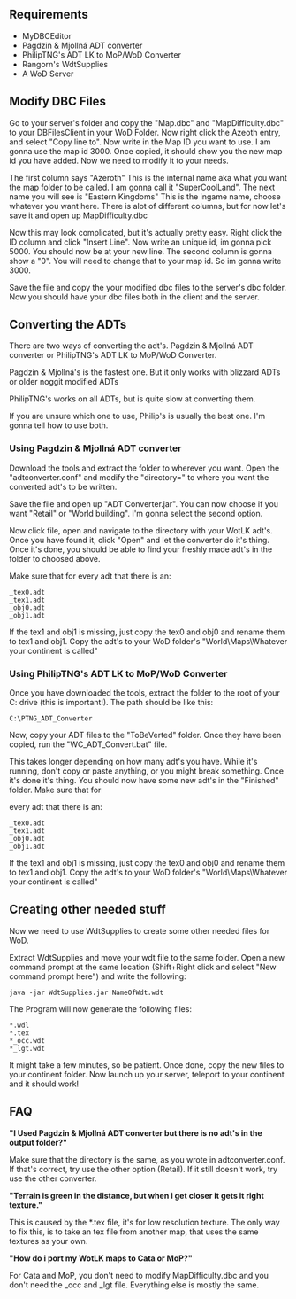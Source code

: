 ## Requirements
* MyDBCEditor
* Pagdzin & Mjollná ADT converter
* PhilipTNG's ADT LK to MoP/WoD Converter
* Rangorn's WdtSupplies
* A WoD Server

## Modify DBC Files
Go to your server's folder and copy the "Map.dbc" and "MapDifficulty.dbc" to your DBFilesClient in your WoD Folder. Now right click the Azeoth entry, and select "Copy line to". Now write in the Map ID you want to use. I am gonna use the map id 3000. Once copied, it should show you the new map id you have added. Now we need to modify it to your needs.

The first column says "Azeroth" This is the internal name aka what you want the map folder to be called. I am gonna call it "SuperCoolLand". The next name you will see is "Eastern Kingdoms" This is the ingame name, choose whatever you want here. There is alot of different columns, but for now let's save it and open up MapDifficulty.dbc

Now this may look complicated, but it's actually pretty easy. Right click the ID column and click "Insert Line". Now write an unique id, im gonna pick 5000. 
You should now be at your new line. The second column is gonna show a "0". You will need to change that to your map id. So im gonna write 3000. 

Save the file and copy the your modified dbc files to the server's dbc folder. Now you should have your dbc files both in the client and the server.

## Converting the ADTs
There are two ways of converting the adt's. Pagdzin & Mjollná ADT converter or PhilipTNG's ADT LK to MoP/WoD Converter.

Pagdzin & Mjollná's is the fastest one. But it only works with blizzard ADTs or older noggit modified ADTs

PhilipTNG's works on all ADTs, but is quite slow at converting them.

If you are unsure which one to use, Philip's is usually the best one. I'm gonna tell how to use both.

### Using Pagdzin & Mjollná ADT converter 
Download the tools and extract the folder to wherever you want. Open the "adtconverter.conf" and modify the "directory=" to where you want the converted adt's to be written.

Save the file and open up "ADT Converter.jar". You can now choose if you want "Retail" or "World building". I'm gonna select the second option.

Now click file, open and navigate to the directory with your WotLK adt's. Once you have found it, click "Open" and let the converter do it's thing. Once it's done, you should be able to find your freshly made adt's in the folder to choosed above.

Make sure that for every adt that there is an:

    _tex0.adt
    _tex1.adt
    _obj0.adt
    _obj1.adt

If the tex1 and obj1 is missing, just copy the tex0 and obj0 and rename them to tex1 and obj1.  Copy the adt's to your WoD folder's "World\Maps\Whatever your continent is called"

### Using PhilipTNG's ADT LK to MoP/WoD Converter
Once you have downloaded the tools, extract the folder to the root of your C: drive (this is important!). The path should be like this:

    C:\PTNG_ADT_Converter

Now, copy your ADT files to the "ToBeVerted" folder. Once they have been copied, run the "WC_ADT_Convert.bat" file.

This takes longer depending on how many adt's you have. 
While it's running, don't copy or paste anything, or you might break something. Once it's done it's thing. You should now have some new adt's in the "Finished" folder. Make sure that for 

every adt that there is an:

    _tex0.adt
    _tex1.adt
    _obj0.adt
    _obj1.adt
    
If the tex1 and obj1 is missing, just copy the tex0 and obj0 and rename them to tex1 and obj1. Copy the adt's to your WoD folder's "World\Maps\Whatever your continent is called"

## Creating other needed stuff
Now we need to use WdtSupplies to create some other needed files for WoD.

Extract WdtSupplies and move your wdt file to the same folder. Open a new command prompt at the same location (Shift+Right click and select "New command prompt here") and write the following:

    java -jar WdtSupplies.jar NameOfWdt.wdt

The Program will now generate the following files:

    *.wdl
    *.tex
    *_occ.wdt
    *_lgt.wdt

It might take a few minutes, so be patient. 
Once done, copy the new files to your continent folder.
Now launch up your server, teleport to your continent and it should work!

## FAQ
**"I Used Pagdzin & Mjollná ADT converter but there is no adt's in the output folder?"**

Make sure that the directory is the same, as you wrote in adtconverter.conf. If that's correct, try use the other option (Retail). If it still doesn't work, try use the other converter.

**"Terrain is green in the distance, but when i get closer it gets it right texture."**

This is caused by the *.tex file, it's for low resolution texture. The only way to fix this, is to take an tex file from another map, that uses the same textures as your own.

**"How do i port my WotLK maps to Cata or MoP?"**

For Cata and MoP, you don't need to modify MapDifficulty.dbc and you don't need the _occ and _lgt file. Everything else is mostly the same.